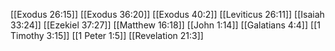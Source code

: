 [[Exodus 26:15]]
[[Exodus 36:20]]
[[Exodus 40:2]]
[[Leviticus 26:11]]
[[Isaiah 33:24]]
[[Ezekiel 37:27]]
[[Matthew 16:18]]
[[John 1:14]]
[[Galatians 4:4]]
[[1 Timothy 3:15]]
[[1 Peter 1:5]]
[[Revelation 21:3]]
